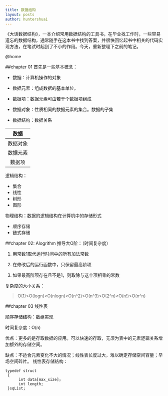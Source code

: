 ```yaml
---
title: 数据结构
layout: posts
author: huntershuai
---
```


《大话数据结构》，一本介绍常用数据结构的工具书，在毕业找工作时，一些容易遗忘的数据结构，通常随手在这本书中找到答案，并很快回忆起书中相关的代码实现方法，在笔试时起到了不小的作用。今天，重新整理下之前的笔记。

@home 

##chapter 01
首先是一些基本概念：

* 数据：计算机操作的对象

* 数据元素：组成数据的基本单位。 
 
* 数据项：数据元素可由若干个数据项组成

* 数据对象：性质相同的数据元素的集合。数据的子集

* 数据结构：数据关系

|数据              |
|:--------------: |
|数据对象			   |
|数据元素|数据元素|数据元素
|数据项  |数据项  |数据项

逻辑结构：

*  集合
*  线性
*  树形
*  图形

物理结构：数据的逻辑结构在计算机中的存储形式

* 顺序存储
* 链式存储 

##chapter 02: Alogrithm
推导大O阶：（时间复杂度）

1. 用常数1取代运行时间中的所有加法常数

2. 在修改后的运行函数中，只保留最高阶项

3. 如果最高阶项存在且不是1，则取除与这个项相乘的常数

复杂度的大小关系：

>O(1)<O(logn)<O(nlogn)<O(n^2)<O(n^3)<O(2^n)<O(n!)<O(n^n)

##chapter 03 线性表

顺序存储结构：数组实现

时间复杂度：O(n)

优点：更多的是存取数据的应用。可以快速的存取，无须为表中的元素逻辑关系增加额外的存储空间。

缺点：不适合元素变化不大的情况；线性表长度过大，难以确定存储空间容量；早场空间碎片。
     线性表存储结构：

	typedef struct
     {
          int data[max_size];
          int length;
     }sqList;









